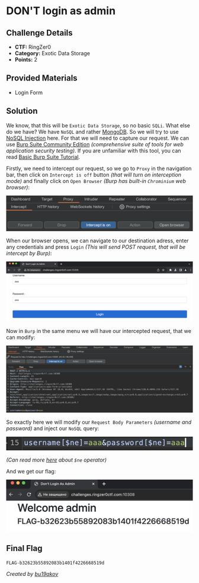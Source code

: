 # DON'T login as admin

## Challenge Details 

- **CTF:** RingZer0
- **Category:** Exotic Data Storage
- **Points:** 2

## Provided Materials

- Login Form

## Solution

We know, that this will be `Exotic Data Storage`, so no basic `SQLi`. What else do we have? We have `NoSQL` and rather [MongoDB](https://en.wikipedia.org/wiki/MongoDB). So we will try to use [NoSQL Injection](https://book.hacktricks.xyz/pentesting-web/nosql-injection) here. For that we will need to capture our request. We can use [Burp Suite Community Edition](https://portswigger.net/burp/communitydownload) *(comprehensive suite of tools for web application security testing)*. If you are unfamiliar with this tool, you can read [Basic Burp Suite Tutorial](https://portswigger.net/burp/documentation/desktop/getting-started).

Firstly, we need to intercept our request, so we go to `Proxy` in the navigation bar, then click on `Intercept is off` button *(that will turn on interception mode)* and finally click on `Open Browser` *(Burp has built-in `Chrominium` web browser)*:

![Intercept](./intercept.jpg)

When our browser opens, we can navigate to our destination adress, enter any credentials and press `Login` *(This will send POST request, that will be intercept by Burp)*:

![Browser](./browser.jpg)

Now in `Burp` in the same menu we will have our intercepted request, that we can modify:

![request](./request.jpg)

So exactly here we will modify our `Request Body Parameters` *(username and password)* and inject our `NoSQL` query:

![nosql](./nosql.jpg)

*(Can read more [here](https://www.mongodb.com/docs/manual/reference/operator/query/ne/) about `$ne` operator)*

And we get our flag:

![flag](./flag.jpg)

## Final Flag

`FLAG-b32623b55892083b1401f4226668519d`

*Created by [bu19akov](https://github.com/bu19akov)*